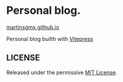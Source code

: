 # Personal blog.

[martinsgmx.github.io](https://martinsgmx.github.io/)

Personal blog builth with [Vitepress](https://vitepress.dev/)

## LICENSE

Released under the permissive [MIT License](https://mit-license.org/).
